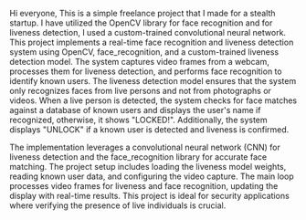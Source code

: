 Hi everyone, This is a simple freelance project that I made for a stealth startup. I have utilized the OpenCV library for face recognition and for liveness detection, I used a custom-trained convolutional neural network. This project implements a real-time face recognition and liveness detection system using OpenCV, face_recognition, and a custom-trained liveness detection model. The system captures video frames from a webcam, processes them for liveness detection, and performs face recognition to identify known users. The liveness detection model ensures that the system only recognizes faces from live persons and not from photographs or videos. When a live person is detected, the system checks for face matches against a database of known users and displays the user's name if recognized, otherwise, it shows "LOCKED!". Additionally, the system displays "UNLOCK" if a known user is detected and liveness is confirmed.

The implementation leverages a convolutional neural network (CNN) for liveness detection and the face_recognition library for accurate face matching. The project setup includes loading the liveness model weights, reading known user data, and configuring the video capture. The main loop processes video frames for liveness and face recognition, updating the display with real-time results. This project is ideal for security applications where verifying the presence of live individuals is crucial.